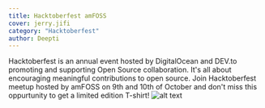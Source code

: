 ```yaml
---
title: Hacktoberfest amFOSS
cover: jerry.jifi
category: "Hacktoberfest"
author: Deepti
---
```


Hacktoberfest is an annual event hosted by DigitalOcean and DEV.to promoting and supporting Open Source collaboration. It's all about encouraging meaningful contributions to open source.
Join Hacktoberfest meetup hosted by amFOSS on 9th and 10th of October and don't miss this oppurtunity to get a limited edition T-shirt!
![alt text](jerry.jifi)